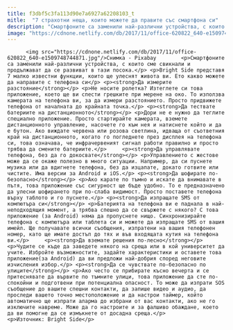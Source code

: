 ```yaml
---
title: f3dbf5c3fa113d90e7a6927a62208103_t
mitle:  "7 страхотни неща, които можете да правите със смартфона си"
description: "Смартфоните са заменили най-различни устройства, с които сме свикнали и продължават да се развиват в тази посока. Bright Side представя 7 малко известни функции, които ще улеснят живота ви. Ето какво можете да направите с телефона си Да измерите разстояние Не носите ролетка? Изтеглете си това приложение, което ще ви спести грешките при мерене на око. То …"
image: "https://cdnone.netlify.com/db/2017/11/office-620822_640-e1509748744871.jpg"
---
```


          <img src="https://cdnone.netlify.com/db/2017/11/office-620822_640-e1509748744871.jpg"/>Снимка - Pixabay        <p>Смартфоните са заменили най-различни устройства, с които сме свикнали и продължават да се развиват в тази посока.</p> <p>Bright Side представя 7 малко известни функции, които ще улеснят живота ви. Ето какво можете да направите с телефона си</p> <p><strong>Да измерите разстояние</strong></p> <p>Не носите ролетка? Изтеглете си това приложение, което ще ви спести грешките при мерене на око. То използва камерата на телефона ви, за да измери разстоянието. Просто придвижете телефона от началната до крайната точка.</p> <p><strong>Да тествате батериите на дистанционното</strong></p> <p>Дори не е нужно да теглите специално приложение. Просто стартирайте камерата, вземете дистанционното управление, насочете го към нея и натиснете който и да е бутон. Ако виждате червена или розова светлина, идваща от съответния край на дистанционното, когато го погледнете през дисплея на телефона си, това означава, че инфрачервеният сигнал работи правилно и просто трябва да смените батериите.</p>     <p><strong>Да управлявате телефона, без да го докосвате</strong></p> <p>Управлението с жестове може да се окаже полезно в много ситуации. Например, да си пуснете музика или да вдигнете телефона, без да изцапате, докато готвите или чистите. Има версии за Android и iOS.</p> <p><strong>Да шофирате по-безопасно</strong></p> <p>Ако карате по тъмно и искате да внимавате в пътя, това приложение със сигурност ще бъде удобно. То е предназначено да улесни шофирането при по-слаба видимост. Просто поставете телефона върху таблото и го пуснете.</p> <p><strong>Да изпращате SMS от компютъра си</strong></p> <p>Батерията на телефона ви е паднала в най-неподходящия момент, а трябва спешно да се свържете с някого? С това приложение (за Android) няма да пропуснете нищо. Синхронизирайте телефона с компютъра или таблета си и можете да изпращате SMS от вашия имейл. Ще получавате всички съобщения, изпратени на вашия телефонен номер, като ще имате достъп до тях и във входящата кутия на телефона ви.</p>     <p><strong>Да вземате решения по-лесно</strong></p> <p>Чудите се къде да заведете някого на среща или в кой университет да учите. Избройте възможностите, задайте характеристики и оставете това приложение(за Android) да ви предложи най-добрия според неговите изчисления избор.</p> <p><strong>Да се чувствате по-безопасно по улиците</strong></p> <p>Ако често се прибирате късно вечерта и се притеснявате да вървите по тъмните улици, това приложение да сте по-спокойни и подготвени при потенциална опасност. То може да изпрати SOS съобщение до вашите спешни контакти, да запише видео и аудио, да проследи вашето точно местоположение и да настрои таймер, който автоматично ще изпрати аларма до избрани от вас контакти, ако не го изключите навреме. Може да го настроите и за фалшиво обаждане, което да ви помогне да се измъкнете от досадна среща.</p> <p>Източник: Bright Side</p>        
